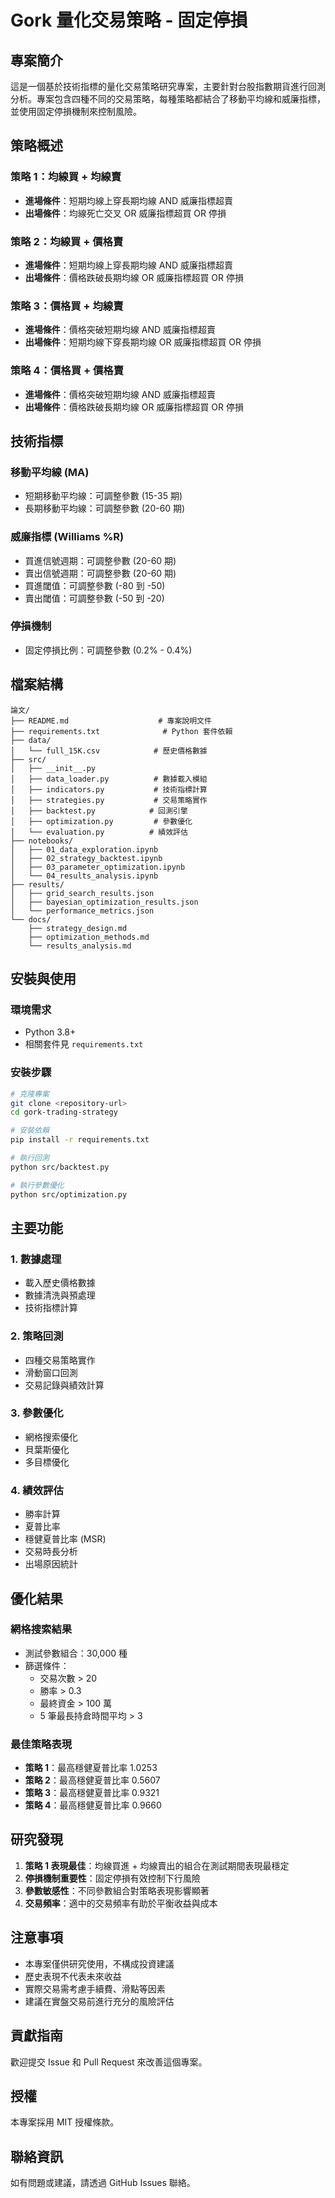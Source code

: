 # Gork 量化交易策略 - 固定停損

## 專案簡介

這是一個基於技術指標的量化交易策略研究專案，主要針對台股指數期貨進行回測分析。專案包含四種不同的交易策略，每種策略都結合了移動平均線和威廉指標，並使用固定停損機制來控制風險。

## 策略概述

### 策略 1：均線買 + 均線賣
- **進場條件**：短期均線上穿長期均線 AND 威廉指標超賣
- **出場條件**：均線死亡交叉 OR 威廉指標超買 OR 停損

### 策略 2：均線買 + 價格賣
- **進場條件**：短期均線上穿長期均線 AND 威廉指標超賣
- **出場條件**：價格跌破長期均線 OR 威廉指標超買 OR 停損

### 策略 3：價格買 + 均線賣
- **進場條件**：價格突破短期均線 AND 威廉指標超賣
- **出場條件**：短期均線下穿長期均線 OR 威廉指標超買 OR 停損

### 策略 4：價格買 + 價格賣
- **進場條件**：價格突破短期均線 AND 威廉指標超賣
- **出場條件**：價格跌破長期均線 OR 威廉指標超買 OR 停損

## 技術指標

### 移動平均線 (MA)
- 短期移動平均線：可調整參數 (15-35 期)
- 長期移動平均線：可調整參數 (20-60 期)

### 威廉指標 (Williams %R)
- 買進信號週期：可調整參數 (20-60 期)
- 賣出信號週期：可調整參數 (20-60 期)
- 買進閾值：可調整參數 (-80 到 -50)
- 賣出閾值：可調整參數 (-50 到 -20)

### 停損機制
- 固定停損比例：可調整參數 (0.2% - 0.4%)

## 檔案結構

```
論文/
├── README.md                    # 專案說明文件
├── requirements.txt              # Python 套件依賴
├── data/
│   └── full_15K.csv            # 歷史價格數據
├── src/
│   ├── __init__.py
│   ├── data_loader.py          # 數據載入模組
│   ├── indicators.py           # 技術指標計算
│   ├── strategies.py           # 交易策略實作
│   ├── backtest.py            # 回測引擎
│   ├── optimization.py         # 參數優化
│   └── evaluation.py          # 績效評估
├── notebooks/
│   ├── 01_data_exploration.ipynb
│   ├── 02_strategy_backtest.ipynb
│   ├── 03_parameter_optimization.ipynb
│   └── 04_results_analysis.ipynb
├── results/
│   ├── grid_search_results.json
│   ├── bayesian_optimization_results.json
│   └── performance_metrics.json
└── docs/
    ├── strategy_design.md
    ├── optimization_methods.md
    └── results_analysis.md
```

## 安裝與使用

### 環境需求
- Python 3.8+
- 相關套件見 `requirements.txt`

### 安裝步驟
```bash
# 克隆專案
git clone <repository-url>
cd gork-trading-strategy

# 安裝依賴
pip install -r requirements.txt

# 執行回測
python src/backtest.py

# 執行參數優化
python src/optimization.py
```

## 主要功能

### 1. 數據處理
- 載入歷史價格數據
- 數據清洗與預處理
- 技術指標計算

### 2. 策略回測
- 四種交易策略實作
- 滑動窗口回測
- 交易記錄與績效計算

### 3. 參數優化
- 網格搜索優化
- 貝葉斯優化
- 多目標優化

### 4. 績效評估
- 勝率計算
- 夏普比率
- 穩健夏普比率 (MSR)
- 交易時長分析
- 出場原因統計

## 優化結果

### 網格搜索結果
- 測試參數組合：30,000 種
- 篩選條件：
  - 交易次數 > 20
  - 勝率 > 0.3
  - 最終資金 > 100 萬
  - 5 筆最長持倉時間平均 > 3

### 最佳策略表現
- **策略 1**：最高穩健夏普比率 1.0253
- **策略 2**：最高穩健夏普比率 0.5607
- **策略 3**：最高穩健夏普比率 0.9321
- **策略 4**：最高穩健夏普比率 0.9660

## 研究發現

1. **策略 1 表現最佳**：均線買進 + 均線賣出的組合在測試期間表現最穩定
2. **停損機制重要性**：固定停損有效控制下行風險
3. **參數敏感性**：不同參數組合對策略表現影響顯著
4. **交易頻率**：適中的交易頻率有助於平衡收益與成本

## 注意事項

- 本專案僅供研究使用，不構成投資建議
- 歷史表現不代表未來收益
- 實際交易需考慮手續費、滑點等因素
- 建議在實盤交易前進行充分的風險評估

## 貢獻指南

歡迎提交 Issue 和 Pull Request 來改善這個專案。

## 授權

本專案採用 MIT 授權條款。

## 聯絡資訊

如有問題或建議，請透過 GitHub Issues 聯絡。 